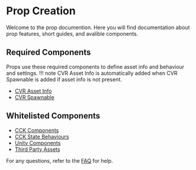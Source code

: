 # Prop Creation
Welcome to the prop documention. Here you will find documentation about prop features, short guides, and avalible components.

## Required Components
Props use these required components to define asset info and behaviour and settings.
!!! note
    CVR Asset Info is automatically added when CVR Spawnable is added if asset info is not present.

- [CVR Asset Info](../components/cvr-asset-info.md)
- [CVR Spawnable](../components/cvr-spawnable.md)

## Whitelisted Components

- [CCK Components](prop-component-whitelist.md#cck-components)
- [CCK State Behaviours](prop-component-whitelist.md#cck-state-behaviours)
- [Unity Components](prop-component-whitelist.md#unity-components)
- [Third Party Assets](prop-component-whitelist.md#third-party-assets)

For any questions, refer to the [FAQ](../faq.md) for help.
